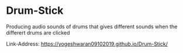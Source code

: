 # Drum-Stick
Producing audio sounds of drums that gives different sounds when the differert drums are clicked

Link-Address: https://yogeshwaran09102019.github.io/Drum-Stick/
